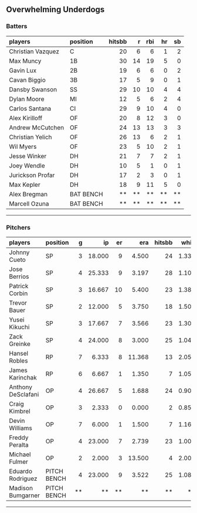 ## Overwhelming Underdogs

### Batters

 
|players           |position  | hitsbb|  r| rbi| hr| sb| 
|:-----------------|:---------|------:|--:|---:|--:|--:| 
|Christian Vazquez |C         |     20|  6|   6|  1|  2| 
|Max Muncy         |1B        |     30| 14|  19|  5|  0| 
|Gavin Lux         |2B        |     19|  6|   6|  0|  2| 
|Cavan Biggio      |3B        |     17|  5|   9|  0|  1| 
|Dansby Swanson    |SS        |     29| 10|  10|  4|  4| 
|Dylan Moore       |MI        |     12|  5|   6|  2|  4| 
|Carlos Santana    |CI        |     29|  9|  10|  4|  0| 
|Alex Kirilloff    |OF        |     20|  8|  12|  3|  0| 
|Andrew McCutchen  |OF        |     24| 13|  13|  3|  3| 
|Christian Yelich  |OF        |     26| 13|   6|  2|  1| 
|Wil Myers         |OF        |     23|  5|  10|  2|  1| 
|Jesse Winker      |DH        |     21|  7|   7|  2|  1| 
|Joey Wendle       |DH        |     10|  5|   1|  0|  1| 
|Jurickson Profar  |DH        |     17|  2|   3|  0|  1| 
|Max Kepler        |DH        |     18|  9|  11|  5|  0| 
|Alex Bregman      |BAT BENCH |     **| **|  **| **| **| 
|Marcell Ozuna     |BAT BENCH |     **| **|  **| **| **| 


* * *

### Pitchers

 
|players            |position    |  g|     ip| er|    era| hitsbb|  whip| so|  w| sv| 
|:------------------|:-----------|--:|------:|--:|------:|------:|-----:|--:|--:|--:| 
|Johnny Cueto       |SP          |  3| 18.000|  9|  4.500|     24| 1.333| 18|  1|  0| 
|Jose Berrios       |SP          |  4| 25.333|  9|  3.197|     28| 1.105| 27|  0|  0| 
|Patrick Corbin     |SP          |  3| 16.667| 10|  5.400|     23| 1.380| 11|  1|  0| 
|Trevor Bauer       |SP          |  2| 12.000|  5|  3.750|     18| 1.500| 18|  1|  0| 
|Yusei Kikuchi      |SP          |  3| 17.667|  7|  3.566|     23| 1.302| 17|  2|  0| 
|Zack Greinke       |SP          |  4| 24.000|  8|  3.000|     25| 1.042| 19|  1|  0| 
|Hansel Robles      |RP          |  7|  6.333|  8| 11.368|     13| 2.053|  4|  0|  3| 
|James Karinchak    |RP          |  6|  6.667|  1|  1.350|      7| 1.050| 10|  2|  1| 
|Anthony DeSclafani |OP          |  4| 26.667|  5|  1.688|     24| 0.900| 28|  3|  0| 
|Craig Kimbrel      |OP          |  3|  2.333|  0|  0.000|      2| 0.857|  5|  0|  0| 
|Devin Williams     |OP          |  7|  6.000|  1|  1.500|      7| 1.167|  7|  3|  0| 
|Freddy Peralta     |OP          |  4| 23.000|  7|  2.739|     23| 1.000| 31|  1|  0| 
|Michael Fulmer     |OP          |  2|  2.000|  3| 13.500|      4| 2.000|  2|  0|  0| 
|Eduardo Rodriguez  |PITCH BENCH |  4| 23.000|  9|  3.522|     25| 1.087| 26|  1|  0| 
|Madison Bumgarner  |PITCH BENCH | **|     **| **|     **|     **|    **| **| **| **| 


* * *


